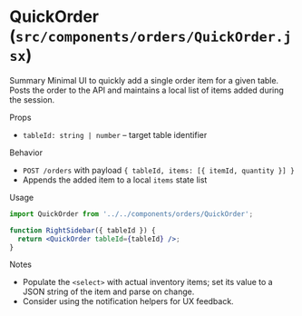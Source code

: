 # QuickOrder (`src/components/orders/QuickOrder.jsx`)

Summary
Minimal UI to quickly add a single order item for a given table. Posts the order to the API and maintains a local list of items added during the session.

Props
- `tableId: string | number` – target table identifier

Behavior
- `POST /orders` with payload `{ tableId, items: [{ itemId, quantity }] }`
- Appends the added item to a local `items` state list

Usage
```jsx
import QuickOrder from '../../components/orders/QuickOrder';

function RightSidebar({ tableId }) {
  return <QuickOrder tableId={tableId} />;
}
```

Notes
- Populate the `<select>` with actual inventory items; set its value to a JSON string of the item and parse on change.
- Consider using the notification helpers for UX feedback.